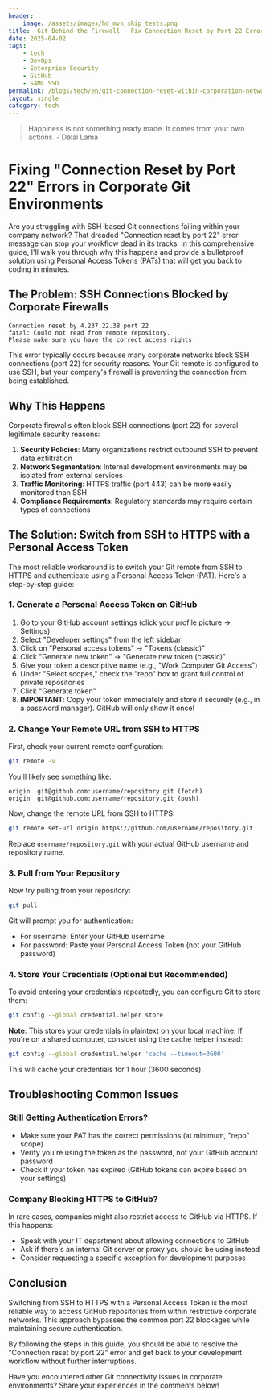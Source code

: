 ```yaml
---
header:
    image: /assets/images/hd_mvn_skip_tests.png
title:  Git Behind the Firewall - Fix Connection Reset by Port 22 Errors in Corporate Networks
date: 2025-04-02
tags:
    - tech
    - DevOps
    - Enterprise Security
    - GitHub
    - SAML SSO 
permalink: /blogs/tech/en/git-connection-reset-within-corporation-network
layout: single
category: tech
---
```


> Happiness is not something ready made. It comes from your own actions. - Dalai Lama

# Fixing "Connection Reset by Port 22" Errors in Corporate Git Environments

Are you struggling with SSH-based Git connections failing within your company network? That dreaded "Connection reset by port 22" error message can stop your workflow dead in its tracks. In this comprehensive guide, I'll walk you through why this happens and provide a bulletproof solution using Personal Access Tokens (PATs) that will get you back to coding in minutes.

## The Problem: SSH Connections Blocked by Corporate Firewalls

```
Connection reset by 4.237.22.38 port 22
fatal: Could not read from remote repository.
Please make sure you have the correct access rights
```

This error typically occurs because many corporate networks block SSH connections (port 22) for security reasons. Your Git remote is configured to use SSH, but your company's firewall is preventing the connection from being established.

## Why This Happens

Corporate firewalls often block SSH connections (port 22) for several legitimate security reasons:

1. **Security Policies**: Many organizations restrict outbound SSH to prevent data exfiltration
2. **Network Segmentation**: Internal development environments may be isolated from external services
3. **Traffic Monitoring**: HTTPS traffic (port 443) can be more easily monitored than SSH
4. **Compliance Requirements**: Regulatory standards may require certain types of connections

## The Solution: Switch from SSH to HTTPS with a Personal Access Token

The most reliable workaround is to switch your Git remote from SSH to HTTPS and authenticate using a Personal Access Token (PAT). Here's a step-by-step guide:

### 1. Generate a Personal Access Token on GitHub

1. Go to your GitHub account settings (click your profile picture → Settings)
2. Select "Developer settings" from the left sidebar
3. Click on "Personal access tokens" → "Tokens (classic)"
4. Click "Generate new token" → "Generate new token (classic)"
5. Give your token a descriptive name (e.g., "Work Computer Git Access")
6. Under "Select scopes," check the "repo" box to grant full control of private repositories
7. Click "Generate token"
8. **IMPORTANT**: Copy your token immediately and store it securely (e.g., in a password manager). GitHub will only show it once!

### 2. Change Your Remote URL from SSH to HTTPS

First, check your current remote configuration:

```bash
git remote -v
```

You'll likely see something like:
```
origin  git@github.com:username/repository.git (fetch)
origin  git@github.com:username/repository.git (push)
```

Now, change the remote URL from SSH to HTTPS:

```bash
git remote set-url origin https://github.com/username/repository.git
```

Replace `username/repository.git` with your actual GitHub username and repository name.

### 3. Pull from Your Repository

Now try pulling from your repository:

```bash
git pull
```

Git will prompt you for authentication:
- For username: Enter your GitHub username
- For password: Paste your Personal Access Token (not your GitHub password)

### 4. Store Your Credentials (Optional but Recommended)

To avoid entering your credentials repeatedly, you can configure Git to store them:

```bash
git config --global credential.helper store
```

**Note**: This stores your credentials in plaintext on your local machine. If you're on a shared computer, consider using the cache helper instead:

```bash
git config --global credential.helper 'cache --timeout=3600'
```

This will cache your credentials for 1 hour (3600 seconds).

## Troubleshooting Common Issues

### Still Getting Authentication Errors?

- Make sure your PAT has the correct permissions (at minimum, "repo" scope)
- Verify you're using the token as the password, not your GitHub account password
- Check if your token has expired (GitHub tokens can expire based on your settings)

### Company Blocking HTTPS to GitHub?

In rare cases, companies might also restrict access to GitHub via HTTPS. If this happens:
- Speak with your IT department about allowing connections to GitHub
- Ask if there's an internal Git server or proxy you should be using instead
- Consider requesting a specific exception for development purposes

## Conclusion

Switching from SSH to HTTPS with a Personal Access Token is the most reliable way to access GitHub repositories from within restrictive corporate networks. This approach bypasses the common port 22 blockages while maintaining secure authentication.

By following the steps in this guide, you should be able to resolve the "Connection reset by port 22" error and get back to your development workflow without further interruptions.

Have you encountered other Git connectivity issues in corporate environments? Share your experiences in the comments below!
